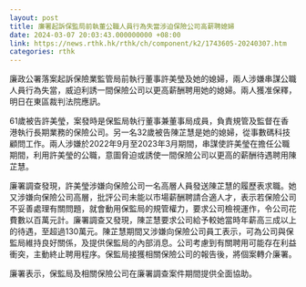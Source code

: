 ```yaml
---
layout: post
title: 廉署起訴保監局前執董公職人員行為失當涉迫保險公司高薪聘媳婦
date: 2024-03-07 20:03:43.000000000 +08:00
link: https://news.rthk.hk/rthk/ch/component/k2/1743605-20240307.htm
categories: rthk
---
```


廉政公署落案起訴保險業監管局前執行董事許美瑩及她的媳婦，兩人涉嫌串謀公職人員行為失當，威迫利誘一間保險公司以更高薪酬聘用她的媳婦。兩人獲准保釋，明日在東區裁判法院應訊。
 
61歲被告許美瑩，案發時是保監局執行董事兼董事局成員，負責規管及監督在香港執行長期業務的保險公司。另一名32歲被告陳芷慧是她的媳婦，從事數碼科技顧問工作。兩人涉嫌於2022年9月至2023年3月期間，串謀使許美瑩在擔任公職期間，利用許美瑩的公職，意圖脅迫或誘使一間保險公司以更高的薪酬待遇聘用陳芷慧。

廉署調查發現，許美瑩涉嫌向保險公司一名高層人員發送陳芷慧的履歷表求職。她又涉嫌向保險公司高層，批評公司未能以市場薪酬聘請合適人才，表示若保險公司不妥善處理有關問題，就會動用保監局的規管權力，要求公司檢視運作，令公司花費數以百萬元計。廉署調查又發現，陳芷慧要求公司給予較她當時年薪高三成以上的待遇，至超過130萬元。陳芷慧期間又涉嫌向保險公司員工表示，可為公司與保監局維持良好關係，及提供保監局的內部消息。公司考慮到有關聘用可能存在利益衝突，主動終止聘用程序。保監局接獲相關保險公司的報告後，將個案轉介廉署。

廉署表示，保監局及相關保險公司在廉署調查案件期間提供全面協助。
